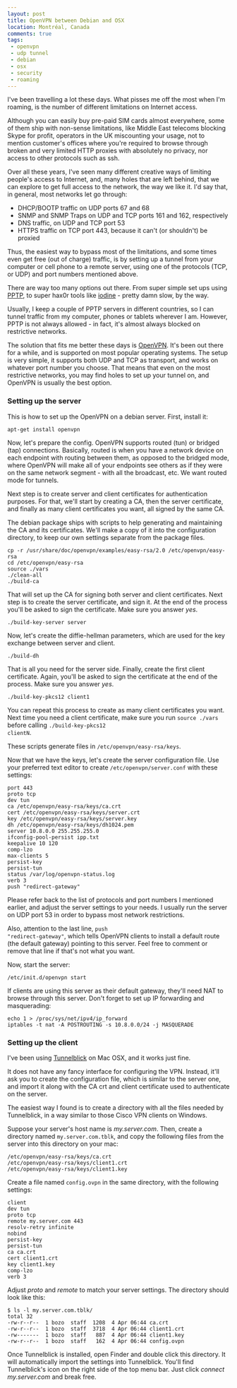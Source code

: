 ```yaml
---
layout: post
title: OpenVPN between Debian and OSX
location: Montréal, Canada
comments: true
tags:
 - openvpn
 - udp tunnel
 - debian
 - osx
 - security
 - roaming
---
```


I've been travelling a lot these days. What pisses me off the most when I'm
roaming, is the number of different limitations on Internet access.

Although you can easily buy pre-paid SIM cards almost everywhere, some of them
ship with non-sense limitations, like Middle East telecoms blocking Skype for
profit, operators in the UK miscounting your usage, not to mention customer's
offices where you're required to browse through broken and very limited HTTP
proxies with absolutely no privacy, nor access to other protocols such as ssh.

Over all these years, I've seen many different creative ways of limiting
people's access to Internet, and, many holes that are left behind, that we can
explore to get full access to the network, the way we like it.
I'd say that, in general, most networks let go through:

- DHCP/BOOTP traffic on UDP ports 67 and 68
- SNMP and SNMP Traps on UDP and TCP ports 161 and 162, respectively
- DNS traffic, on UDP and TCP port 53
- HTTPS traffic on TCP port 443, because it can't (or shouldn't) be proxied

Thus, the easiest way to bypass most of the limitations, and some times even
get free (out of charge) traffic, is by setting up a tunnel from your computer
or cell phone to a remote server, using one of the protocols (TCP, or UDP) and
port numbers mentioned above.

There are way too many options out there. From super simple set ups using
[PPTP](http://poptop.sourceforge.net/), to super hax0r tools like
[iodine](http://code.kryo.se/iodine/) - pretty damn slow, by the way.

Usually, I keep a couple of PPTP servers in different countries, so I can tunnel
traffic from my computer, phones or tablets wherever I am. However, PPTP is not
always allowed - in fact, it's almost always blocked on restrictive networks.

The solution that fits me better these days is [OpenVPN](http://openvpn.net/).
It's been out there for a while, and is supported on most popular operating
systems. The setup is very simple, it supports both UDP and TCP as transport,
and works on whatever port number you choose. That means that even on the most
restrictive networks, you may find holes to set up your tunnel on, and OpenVPN
is usually the best option.


### Setting up the server

This is how to set up the OpenVPN on a debian server. First, install it:

    apt-get install openvpn

Now, let's prepare the config. OpenVPN supports routed (tun) or bridged
(tap) connections. Basically, routed is when you have a network device on each
endpoint with routing between them, as opposed to the bridged mode, where
OpenVPN will make all of your endpoints see others as if they were on the same
network segment - with all the broadcast, etc. We want routed mode for tunnels.

Next step is to create server and client certificates for authentication
purposes. For that, we'll start by creating a CA, then the server certificate,
and finally as many client certificates you want, all signed by the same CA.

The debian package ships with scripts to help generating and maintaining the CA
and its certificates. We'll make a copy of it into the configuration directory,
to keep our own settings separate from the package files.

    cp -r /usr/share/doc/openvpn/examples/easy-rsa/2.0 /etc/openvpn/easy-rsa
    cd /etc/openvpn/easy-rsa
    source ./vars
    ./clean-all
    ./build-ca

That will set up the CA for signing both server and client certificates.
Next step is to create the server certificate, and sign it. At the end of the
process you'll be asked to sign the certificate. Make sure you answer *yes*.

    ./build-key-server server

Now, let's create the diffie-hellman parameters, which are used for the key
exchange between server and client.

    ./build-dh

That is all you need for the server side. Finally, create the first client
certificate. Again, you'll be asked to sign the certificate at the end of the
process. Make sure you answer *yes*.

    ./build-key-pkcs12 client1

You can repeat this process to create as many client certificates you want.
Next time you need a client certificate, make sure you run
<code>source ./vars</code> before calling
<code>./build-key-pkcs12 clientN</code>.

These scripts generate files in <code>/etc/openvpn/easy-rsa/keys</code>.

Now that we have the keys, let's create the server configuration file. Use your
preferred text editor to create <code>/etc/openvpn/server.conf</code> with
these settings:

    port 443
    proto tcp
    dev tun
    ca /etc/openvpn/easy-rsa/keys/ca.crt
    cert /etc/openvpn/easy-rsa/keys/server.crt
    key /etc/openvpn/easy-rsa/keys/server.key
    dh /etc/openvpn/easy-rsa/keys/dh1024.pem
    server 10.8.0.0 255.255.255.0
    ifconfig-pool-persist ipp.txt
    keepalive 10 120
    comp-lzo
    max-clients 5
    persist-key
    persist-tun
    status /var/log/openvpn-status.log
    verb 3
    push "redirect-gateway"

Please refer back to the list of protocols and port numbers I mentioned earlier,
and adjust the server settings to your needs. I usually run the server on UDP
port 53 in order to bypass most network restrictions.

Also, attention to the last line, <code>push "redirect-gateway"</code>, which
tells OpenVPN clients to install a default route (the default gateway) pointing
to this server. Feel free to comment or remove that line if that's not what you
want.

Now, start the server:

    /etc/init.d/openvpn start

If clients are using this server as their default gateway, they'll need NAT
to browse through this server. Don't forget to set up IP forwarding and
masquerading:

    echo 1 > /proc/sys/net/ipv4/ip_forward
    iptables -t nat -A POSTROUTING -s 10.8.0.0/24 -j MASQUERADE


### Setting up the client

I've been using [Tunnelblick](http://code.google.com/p/tunnelblick/) on Mac OSX,
and it works just fine.

It does not have any fancy interface for configuring the VPN. Instead, it'll
ask you to create the configuration file, which is similar to the server one,
and import it along with the CA crt and client certificate used to authenticate
on the server.

The easiest way I found is to create a directory with all the files needed by
Tunnelblick, in a way similar to those Cisco VPN clients on Windows.

Suppose your server's host name is *my.server.com*. Then, create a directory
named <code>my.server.com.tblk</code>, and copy the following files from the
server into this directory on your mac:

    /etc/openvpn/easy-rsa/keys/ca.crt
    /etc/openvpn/easy-rsa/keys/client1.crt
    /etc/openvpn/easy-rsa/keys/client1.key

Create a file named <code>config.ovpn</code> in the same directory, with
the following settings:

    client
    dev tun
    proto tcp
    remote my.server.com 443
    resolv-retry infinite
    nobind
    persist-key
    persist-tun
    ca ca.crt
    cert client1.crt
    key client1.key
    comp-lzo
    verb 3

Adjust *proto* and *remote* to match your server settings. The directory should
look like this:

    $ ls -l my.server.com.tblk/
    total 32
    -rw-r--r--  1 bozo  staff  1208  4 Apr 06:44 ca.crt
    -rw-r--r--  1 bozo  staff  3718  4 Apr 06:44 client1.crt
    -rw-------  1 bozo  staff   887  4 Apr 06:44 client1.key
    -rw-r--r--  1 bozo  staff   162  4 Apr 06:44 config.ovpn

Once Tunnelblick is installed, open Finder and double click this directory. It
will automatically import the settings into Tunnelblick. You'll find
Tunnelblick's icon on the right side of the top menu bar. Just click
*connect my.server.com* and break free.
